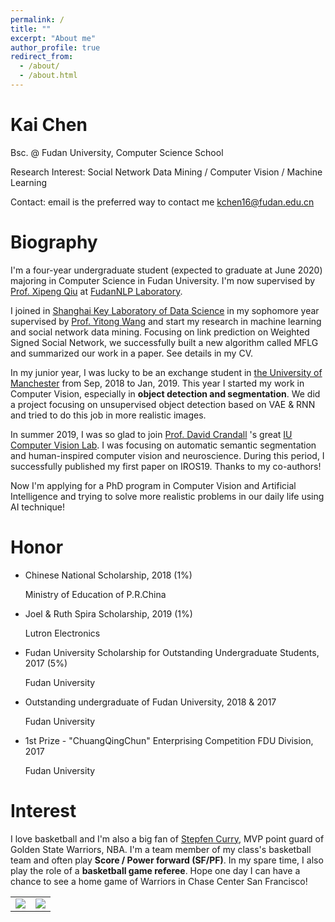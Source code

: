 ```yaml
---
permalink: /
title: ""
excerpt: "About me"
author_profile: true
redirect_from: 
  - /about/
  - /about.html
---
```


# Kai Chen

Bsc. @ Fudan University, Computer Science School

Research Interest: Social Network Data Mining / Computer Vision / Machine Learning

Contact: email is the preferred way to contact me [kchen16@fudan.edu.cn](<mailto:kchen16@fudan.edu.cn>)



# Biography

I'm a four-year undergraduate student (expected to graduate at June 2020) majoring in Computer Science in Fudan University. I'm now supervised by [Prof. Xipeng Qiu](<http://homepage.fudan.edu.cn/xpqiu/>) at [FudanNLP Laboratory](<https://github.com/FudanNLP>). 

I joined in [Shanghai Key Laboratory of Data Science](https://datascience.fudan.edu.cn/) in my sophomore year supervised by [Prof. Yitong Wang](https://datascience.fudan.edu.cn/e1/64/c13398a123236/page.htm) and start my research in machine learning and social network data mining. Focusing on link prediction on Weighted Signed Social Network, we successfully built a new algorithm called MFLG and summarized our work in a paper. See details in my CV.

In my junior year, I was lucky to be an exchange student in [the University of Manchester](http://www.cs.manchester.ac.uk/) from Sep, 2018 to Jan, 2019. This year I started my work in Computer Vision, especially in **object detection and segmentation**. We did a project  focusing on unsupervised object detection based on VAE & RNN and tried to do this job in more realistic images. 

In summer 2019, I was so glad to join [Prof. David Crandall](https://cs.indiana.edu/~djcran/) 's great [IU Computer Vision Lab](http://vision.soic.indiana.edu/people/). I was focusing on automatic semantic segmentation and human-inspired computer vision and neuroscience. During this period, I successfully published my first paper on IROS19. Thanks to my co-authors!

Now I'm applying for a PhD program in Computer Vision and Artificial Intelligence and trying to solve more realistic problems in our daily life using AI technique!



# Honor

- Chinese National Scholarship, 2018 (1%)
  
  Ministry of Education of P.R.China

- Joel & Ruth Spira Scholarship, 2019 (1%)
  
  Lutron Electronics

- Fudan University Scholarship for Outstanding Undergraduate Students, 2017 (5%)
  
  Fudan University

- Outstanding undergraduate of Fudan University, 2018 & 2017
  
  Fudan University

- 1st Prize - "ChuangQingChun" Enterprising Competition FDU Division, 2017
  
  Fudan University



# Interest

I love basketball and I'm also a big fan of [Stepfen Curry](https://zh.wikipedia.org/wiki/%E6%96%AF%E8%92%82%E8%8A%AC%C2%B7%E7%A7%91%E9%87%8C), MVP point guard of Golden State Warriors, NBA. I'm a team member of my class's basketball team and often play **Score / Power forward (SF/PF)**. In my spare time, I also play the role of a **basketball game referee**. Hope one day I can have a chance to see a home game of Warriors in Chase Center San Francisco!

<table>
<tr>
<td>
<a><img src="https://kaichen1998.github.io/images/about/1.jpg"></a>
</td>
<td>
<a><img src="https://kaichen1998.github.io/images/about/2.jpg"></a>
</td>
</tr>
</table>

